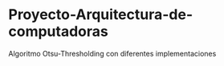 # Proyecto-Arquitectura-de-computadoras
Algoritmo Otsu-Thresholding con diferentes implementaciones
